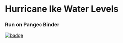 # Hurricane Ike Water Levels

### Run on Pangeo Binder
[![badge](https://img.shields.io/static/v1.svg?logo=Jupyter&label=Pangeo+Binder&message=AWS+us-west-2&color=green)](https://aws-uswest2-binder.pangeo.io/v2/gh/ajelenak/hurricane-ike-water-levels/zarr-hdf5?filepath=hurricane_ike_water_levels.ipynb)

<!-- [![badge](https://img.shields.io/static/v1.svg?logo=Jupyter&label=Pangeo+Binder&message=AWS+us-west-2&color=green)](https://aws-uswest2-binder.pangeo.io/v2/gh/reproducible-notebooks/hurricane-ike-water-levels/master?filepath=hurricane_ike_water_levels.ipynb) -->

